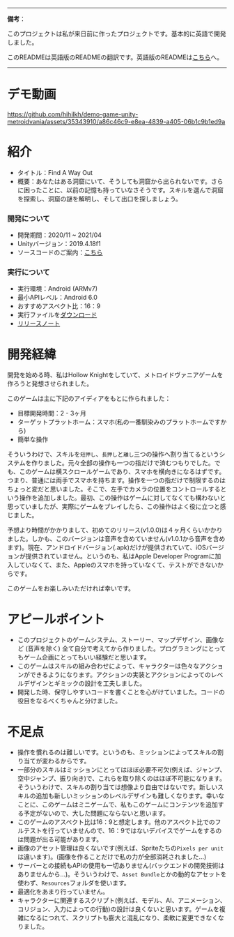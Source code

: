 
---

**備考**：

このプロジェクトは私が来日前に作ったプロジェクトです。基本的に英語で開発しました。

このREADMEは英語版のREADMEの翻訳です。英語版のREADMEは[こちら](./README_en.md)へ。

---

# デモ動画

https://github.com/hihilkh/demo-game-unity-metroidvania/assets/35343910/a86c46c9-e8ea-4839-a405-06b1c9b1ed9a

# 紹介

* タイトル：Find A Way Out
* 概要：あなたはある洞窟にいて、そうしても洞窟から出られないです。さらに困ったことに、以前の記憶も持っていなさそうです。スキルを選んで洞窟を探索し、洞窟の謎を解明し、そして出口を探しましょう。

### 開発について

* 開発期間：2020/11 ~ 2021/04
* Unityバージョン：2019.4.18f1
* ソースコードのご案内：[こちら](./SourceCodeGuide.md)

### 実行について

* 実行環境：Android (ARMv7)
* 最小APIレベル：Android 6.0
* おすすめアスペクト比：16：9
* 実行ファイルを[ダウンロード](https://github.com/hihilkh/demo-game-unity-metroidvania/releases/latest)
* [リリースノート](./ReleaseNotes.md)

# 開発経緯

開発を始める時、私はHollow Knightをしていて、メトロイドヴァニアゲームを作ろうと発想させられました。

このゲームは主に下記のアイディアをもとに作られました：

* 目標開発時間：2 - 3ヶ月
* ターゲットプラットホーム：スマホ(私の一番馴染みのプラットホームですから)
* 簡単な操作

そういうわけで、スキルを`短押し`、`長押し`と`離し`三つの操作へ割り当てるというシステムを作りました。元々全部の操作も一つの指だけで済むつもりでした。でも、このゲームは横スクロールゲームであり、スマホを横向きになるはずです。つまり、普通には両手でスマホを持ちます。操作を一つの指だけで制限するのはちょっと変だと思いました。そこで、左手でカメラの位置をコントロールするという操作を追加しました。最初、この操作はゲームに対してなくても構わないと思っていましたが、実際にゲームをプレイしたら、この操作はよく役に立つと感じました。

予想より時間がかかりまして、初めてのリリース(v1.0.0)は４ヶ月くらいかかりました。しかも、このバージョンは音声を含めていません(v1.0.1から音声を含めます)。現在、アンドロイドバージョン(.apk)だけが提供されていて、iOSバージョンが提供されていません。というのも、私はApple Developer Programに加入していなくて、また、Appleのスマホを持っていなくて、テストができないからです。

このゲームをお楽しみいただければ幸いです。

# アピールポイント

* このプロジェクトのゲームシステム、ストーリー、マップデザイン、画像など (音声を除く) 全て自分で考えてから作りました。プログラミングにとってもゲーム企画にとってもいい経験だと思います。
* このゲームはスキルの組み合わせによって、キャラクターは色々なアクションができるようになります。アクションの実装とアクションによってのレベルデザインとギミックの設計を工夫しました。
* 開発した時、保守しやすいコードを書くことを心がけていました。コードの役目をなるべくちゃんと分けました。

# 不足点

* 操作を慣れるのは難しいです。というのも、ミッションによってスキルの割り当てが変わるからです。
* 一部分のスキルはミッションにとってはほぼ必要不可欠(例えば、ジャンプ、空中ジャンプ、振り向き)で、これらを取り除くのはほぼ不可能になります。そういうわけで、スキルの割り当ては想像より自由ではないです。新しいスキルの追加も新しいミッションのレベルデザインも難しくなります。幸いなことに、このゲームはミニゲームで、私もこのゲームにコンテンツを追加する予定がないので、大した問題にならないと思います。
* このゲームのアスペクト比は16：9と想定します。他のアスペクト比でのフルテストを行っていませんので、16：9ではないデバイスでゲームをするのは問題が出る可能があります。
* 画像のアセット管理は良くないです(例えば、Spriteたちの`Pixels per unit`は違います)。(画像を作ることだけで私の力が全部消耗されました...)
* サーバーとの接続もAPIの使用も一切ありません(バックエンドの開発技術はありませんから...)。そういうわけで、`Asset Bundle`とかの動的なアセットを使わず、`Resources`フォルダを使います。
* 最適化をあまり行っていません。
* キャラクターに関連するスクリプト(例えば、モデル、AI、アニメーション、コリジョン、入力によっての行動)の設計は良くないと思います。ゲームを複雑になるにつれて、スクリプトも膨大と混乱になり、柔軟に変更できなくなりました。
